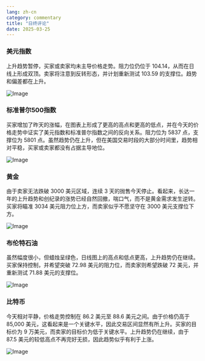 ```yaml
---
lang: zh-cn
category: commentary
title: "日终评论"
date: 2025-03-25
---
```


### 美元指数

上升趋势暂停，买家或卖家均未主导价格走势。阻力位仍位于 104.14，从而在日线上形成双顶。卖家将注意到反转形态，并计划重新测试 103.59 的支撑位。趋势和偏差都在上升。

![Image](https://markleighedu.github.io/img/Mar-2025/25-Mar-2025/sp500.jpg)

### 标准普尔500指数

买家增加了昨天的涨幅，在图表上形成了更高的高点和更高的低点，并在今天的价格走势中证实了美元指数和标准普尔指数之间的反向关系。阻力位为 5837 点，支撑位为 5801 点。虽然趋势仍在上升，但在美国交易时段的大部分时间里，趋势相对平稳，买家或卖家都没有占据主导地位。

![Image](https://markleighedu.github.io/img/Mar-2025/25-Mar-2025/gold.jpg)

### 黄金

由于卖家无法跌破 3000 美元区域，连续 3 天的抛售今天停止。看起来，长达一年的上升趋势和创纪录的涨势已经自然回撤，喘口气，而不是黄金需求发生逆转。买家将瞄准 3034 美元阻力位上方，而卖家似乎不愿坚守在 3000 美元支撑位下方。

![Image](https://markleighedu.github.io/img/Mar-2025/25-Mar-2025/price.jpg)

### 布伦特石油

虽然幅度很小，但蜡烛呈绿色，日线图上的高点和低点更高，上升趋势仍在继续。买家保持控制，并希望突破 72.98 美元的阻力位，而卖家则希望跌破 72 美元，并重新测试 71.88 美元的支撑位。

![Image](https://markleighedu.github.io/img/Mar-2025/25-Mar-2025/brentoil.jpg)

### 比特币

今天相对平静，价格走势控制在 86.2 美元至 88.6 美元之间。由于价格仍高于 85,000 美元，这看起来是一个关键水平，因此交易区间显然有所上升。买家的目标价为 9 万美元，而卖家的目标价为低于关键水平。上升趋势仍在继续，由于 87.5 美元的较低高点不再完好无损，因此趋势似乎有利于上涨。 

![Image](https://markleighedu.github.io/img/Mar-2025/25-Mar-2025/bitcoin.jpg)

